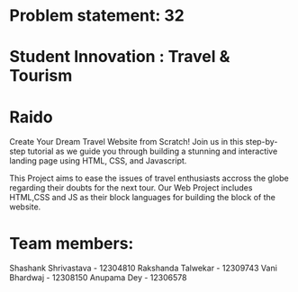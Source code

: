 # Problem statement: 32 
# Student Innovation : Travel & Tourism

# Raido
Create Your Dream Travel Website from Scratch! Join us in this step-by-step tutorial as we guide you through building a stunning and interactive landing page using HTML, CSS, and Javascript.

This Project aims to ease the issues of travel enthusiasts accross the globe regarding their doubts for the next tour.
Our Web Project includes HTML,CSS and JS as their block languages for building the block of the website.

# Team members:
Shashank Shrivastava - 12304810
Rakshanda Talwekar - 12309743
Vani Bhardwaj - 12308150
Anupama Dey - 12306578
